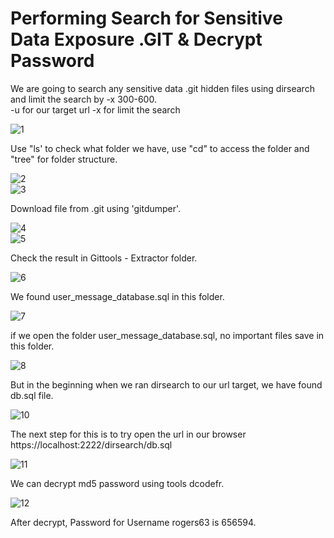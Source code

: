 # Performing Search for Sensitive Data Exposure .GIT & Decrypt Password

We are going to search any sensitive data .git hidden files using dirsearch and limit the search by -x 300-600.\
-u for our target url
-x for limit the search

![1](https://github.com/ggouw/Sensitive-Data-Exposure-GIT/assets/120260071/9ea4805f-80c9-4f42-b31b-35677482d02d)

Use "ls' to check what folder we have, use "cd" to access the folder and "tree" for folder structure.

![2](https://github.com/ggouw/Sensitive-Data-Exposure-GIT/assets/120260071/5f9f66f2-3425-4858-a99a-751b9434acdb)\
![3](https://github.com/ggouw/Sensitive-Data-Exposure-GIT/assets/120260071/ad48e102-83c3-4f16-ba22-3c10187bcb19)

Download file from .git using 'gitdumper'.

![4](https://github.com/ggouw/Sensitive-Data-Exposure-GIT/assets/120260071/9027fbee-4455-4ef2-8c82-5917b7056065)\
![5](https://github.com/ggouw/Sensitive-Data-Exposure-GIT/assets/120260071/b0200211-b910-46d3-b591-823e5008e978)

Check the result in Gittools - Extractor folder.

![6](https://github.com/ggouw/Sensitive-Data-Exposure-GIT/assets/120260071/9b0d1ead-fee0-4ce8-ac12-2d93f08ad067)

We found user_message_database.sql in this folder.

![7](https://github.com/ggouw/Sensitive-Data-Exposure-GIT/assets/120260071/4fc8a749-7ea7-4269-af62-aef76232d134)

if we open the folder user_message_database.sql, no important files save in this folder.

![8](https://github.com/ggouw/Sensitive-Data-Exposure-GIT/assets/120260071/bb7cb073-2c90-47e9-9aa1-ede5238f6159)

But in the beginning when we ran dirsearch to our url target, we have found db.sql file.

![10](https://github.com/ggouw/Sensitive-Data-Exposure-GIT/assets/120260071/85feab6d-5572-46a1-b435-d7fa5b2b39f9)

The next step for this is to try open the url in our browser\
https://localhost:2222/dirsearch/db.sql

![11](https://github.com/ggouw/Sensitive-Data-Exposure-GIT/assets/120260071/d3ca911a-7bed-4f66-adcf-c56d26c794ac)

We can decrypt md5 password using tools dcodefr.

![12](https://github.com/ggouw/Sensitive-Data-Exposure-GIT/assets/120260071/77bf8669-da41-439b-b2a9-a3ce586b7d90)

After decrypt, Password for Username rogers63 is 656594.




















